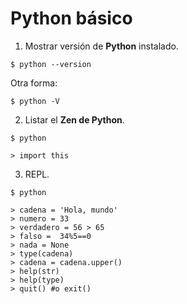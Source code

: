 # Python básico


1. Mostrar versión de **Python** instalado.

```
$ python --version

```

Otra forma:
```
$ python -V
```


2. Listar el **Zen de Python**.

```
$ python
```

```
> import this
```

3. REPL.

```
$ python
```

```
> cadena = 'Hola, mundo'
> numero = 33
> verdadero = 56 > 65
> falso =  34%5==0
> nada = None
> type(cadena)
> cadena = cadena.upper()
> help(str)
> help(type)
> quit() #o exit()
```


